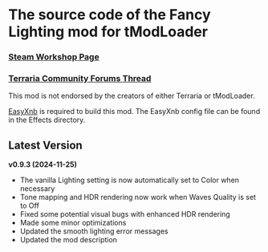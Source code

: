 ﻿# The source code of the Fancy Lighting mod for tModLoader

### [Steam Workshop Page](https://steamcommunity.com/sharedfiles/filedetails/?id=2822950837)
### [Terraria Community Forums Thread](https://forums.terraria.org/index.php?threads/fancy-lighting-mod.113067/)

This mod is not endorsed by the creators of either Terraria or tModLoader.

[EasyXnb](https://github.com/SuperAndyHero/EasyXnb) is required to build this mod. The EasyXnb config file can be found in the Effects directory.

## Latest Version

**v0.9.3 (2024-11-25)**
- The vanilla Lighting setting is now automatically set to Color when necessary
- Tone mapping and HDR rendering now work when Waves Quality is set to Off
- Fixed some potential visual bugs with enhanced HDR rendering
- Made some minor optimizations
- Updated the smooth lighting error messages
- Updated the mod description